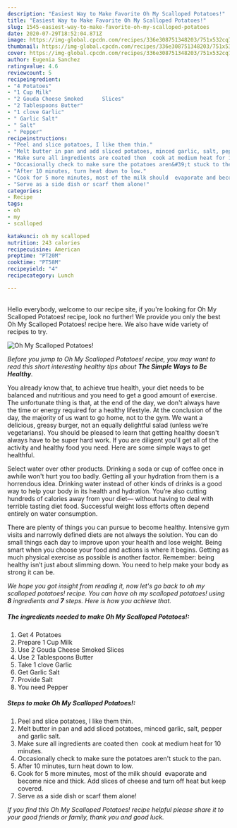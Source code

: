 ```yaml
---
description: "Easiest Way to Make Favorite Oh My Scalloped Potatoes!"
title: "Easiest Way to Make Favorite Oh My Scalloped Potatoes!"
slug: 1545-easiest-way-to-make-favorite-oh-my-scalloped-potatoes
date: 2020-07-29T18:52:04.871Z
image: https://img-global.cpcdn.com/recipes/336e308751348203/751x532cq70/oh-my-scalloped-potatoes-recipe-main-photo.jpg
thumbnail: https://img-global.cpcdn.com/recipes/336e308751348203/751x532cq70/oh-my-scalloped-potatoes-recipe-main-photo.jpg
cover: https://img-global.cpcdn.com/recipes/336e308751348203/751x532cq70/oh-my-scalloped-potatoes-recipe-main-photo.jpg
author: Eugenia Sanchez
ratingvalue: 4.6
reviewcount: 5
recipeingredient:
- "4 Potatoes"
- "1 Cup Milk"
- "2 Gouda Cheese Smoked      Slices"
- "2 Tablespoons Butter"
- "1 clove Garlic"
- " Garlic Salt"
- " Salt"
- " Pepper"
recipeinstructions:
- "Peel and slice potatoes, I like them thin."
- "Melt butter in pan and add sliced potatoes, minced garlic, salt, pepper and garlic salt."
- "Make sure all ingredients are coated then  cook at medium heat for 10 minutes."
- "Occasionally check to make sure the potatoes aren&#39;t stuck to the pan."
- "After 10 minutes, turn heat down to low."
- "Cook for 5 more minutes, most of the milk should  evaporate and become nice and thick. Add slices of cheese and turn off heat but keep covered."
- "Serve as a side dish or scarf them alone!"
categories:
- Recipe
tags:
- oh
- my
- scalloped

katakunci: oh my scalloped 
nutrition: 243 calories
recipecuisine: American
preptime: "PT20M"
cooktime: "PT58M"
recipeyield: "4"
recipecategory: Lunch

---
```

<br>
Hello everybody, welcome to our recipe site, if you're looking for Oh My Scalloped Potatoes! recipe, look no further! We provide you only the best Oh My Scalloped Potatoes! recipe here. We also have wide variety of recipes to try.
<br>


![Oh My Scalloped Potatoes!](https://img-global.cpcdn.com/recipes/336e308751348203/751x532cq70/oh-my-scalloped-potatoes-recipe-main-photo.jpg)

<i>Before you jump to Oh My Scalloped Potatoes! recipe, you may want to read this short interesting healthy tips about <strong>The Simple Ways to Be Healthy</strong>.</i>

You already know that, to achieve true health, your diet needs to be balanced and nutritious and you need to get a good amount of exercise. The unfortunate thing is that, at the end of the day, we don't always have the time or energy required for a healthy lifestyle. At the conclusion of the day, the majority of us want to go home, not to the gym. We want a delicious, greasy burger, not an equally delightful salad (unless we’re vegetarians). You should be pleased to learn that getting healthy doesn't always have to be super hard work. If you are diligent you'll get all of the activity and healthy food you need. Here are some simple ways to get healthful.

Select water over other products. Drinking a soda or cup of coffee once in awhile won't hurt you too badly. Getting all your hydration from them is a horrendous idea. Drinking water instead of other kinds of drinks is a good way to help your body in its health and hydration. You’re also cutting hundreds of calories away from your diet— without having to deal with terrible tasting diet food. Successful weight loss efforts often depend entirely on water consumption.

There are plenty of things you can pursue to become healthy. Intensive gym visits and narrowly defined diets are not always the solution. You can do small things each day to improve upon your health and lose weight. Being smart when you choose your food and actions is where it begins. Getting as much physical exercise as possible is another factor. Remember: being healthy isn’t just about slimming down. You need to help make your body as strong it can be. 


<i>We hope you got insight from reading it, now let's go back to oh my scalloped potatoes! recipe. You can have oh my scalloped potatoes! using <strong>8</strong> ingredients and <strong>7</strong> steps. Here is how you achieve that.
</i>

##### The ingredients needed to make Oh My Scalloped Potatoes!:

1. Get 4 Potatoes
1. Prepare 1 Cup Milk
1. Use 2 Gouda Cheese Smoked      Slices
1. Use 2 Tablespoons Butter
1. Take 1 clove Garlic
1. Get  Garlic Salt
1. Provide  Salt
1. You need  Pepper


##### Steps to make Oh My Scalloped Potatoes!:

1. Peel and slice potatoes, I like them thin.
1. Melt butter in pan and add sliced potatoes, minced garlic, salt, pepper and garlic salt.
1. Make sure all ingredients are coated then  cook at medium heat for 10 minutes.
1. Occasionally check to make sure the potatoes aren&#39;t stuck to the pan.
1. After 10 minutes, turn heat down to low.
1. Cook for 5 more minutes, most of the milk should  evaporate and become nice and thick. Add slices of cheese and turn off heat but keep covered.
1. Serve as a side dish or scarf them alone!


<i>If you find this Oh My Scalloped Potatoes! recipe helpful please share it to your good friends or family, thank you and good luck.</i>

